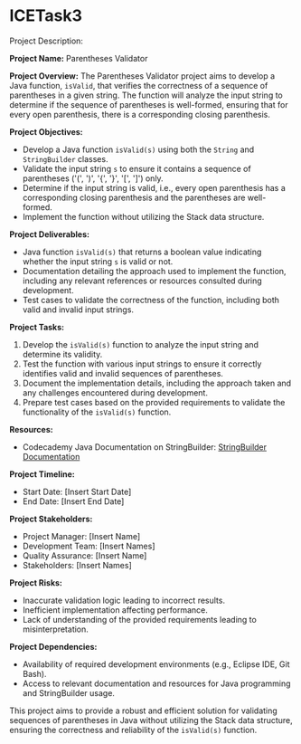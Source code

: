 # ICETask3

Project Description:

**Project Name:** Parentheses Validator

**Project Overview:**
The Parentheses Validator project aims to develop a Java function, `isValid`, that verifies the correctness of a sequence of parentheses in a given string. The function will analyze the input string to determine if the sequence of parentheses is well-formed, ensuring that for every open parenthesis, there is a corresponding closing parenthesis.

**Project Objectives:**
- Develop a Java function `isValid(s)` using both the `String` and `StringBuilder` classes.
- Validate the input string `s` to ensure it contains a sequence of parentheses ('(', ')', '{', '}', '[', ']') only.
- Determine if the input string is valid, i.e., every open parenthesis has a corresponding closing parenthesis and the parentheses are well-formed.
- Implement the function without utilizing the Stack data structure.

**Project Deliverables:**
- Java function `isValid(s)` that returns a boolean value indicating whether the input string `s` is valid or not.
- Documentation detailing the approach used to implement the function, including any relevant references or resources consulted during development.
- Test cases to validate the correctness of the function, including both valid and invalid input strings.

**Project Tasks:**
1. Develop the `isValid(s)` function to analyze the input string and determine its validity.
2. Test the function with various input strings to ensure it correctly identifies valid and invalid sequences of parentheses.
3. Document the implementation details, including the approach taken and any challenges encountered during development.
4. Prepare test cases based on the provided requirements to validate the functionality of the `isValid(s)` function.

**Resources:**
- Codecademy Java Documentation on StringBuilder: [StringBuilder Documentation](https://www.codecademy.com/resources/docs/java/stringbuilder)
  
**Project Timeline:**
- Start Date: [Insert Start Date]
- End Date: [Insert End Date]

**Project Stakeholders:**
- Project Manager: [Insert Name]
- Development Team: [Insert Names]
- Quality Assurance: [Insert Name]
- Stakeholders: [Insert Names]

**Project Risks:**
- Inaccurate validation logic leading to incorrect results.
- Inefficient implementation affecting performance.
- Lack of understanding of the provided requirements leading to misinterpretation.
  
**Project Dependencies:**
- Availability of required development environments (e.g., Eclipse IDE, Git Bash).
- Access to relevant documentation and resources for Java programming and StringBuilder usage.

This project aims to provide a robust and efficient solution for validating sequences of parentheses in Java without utilizing the Stack data structure, ensuring the correctness and reliability of the `isValid(s)` function.
